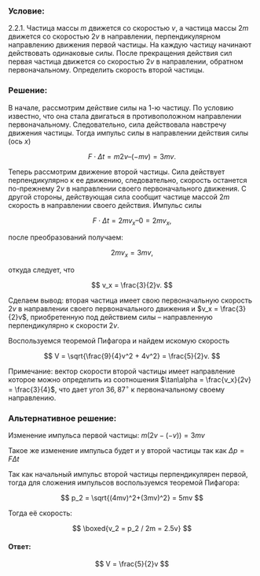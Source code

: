 ###  Условие:

$2.2.1.$ Частица массы $m$ движется со скоростью $v$, а частица массы $2m$ движется со скоростью $2v$ в направлении, перпендикулярном направлению движения первой частицы. На каждую частицу начинают действовать одинаковые силы. После прекращения действия сил первая частица движется со скоростью $2v$ в направлении, обратном первоначальному. Определить скорость второй частицы.

###  Решение:

В начале, рассмотрим действие силы на 1-ю частицу. По условию известно, что она стала двигаться в противоположном направлении первоначальному. Следовательно, сила действовала навстречу движения частицы. Тогда импульс силы в направлении действия силы (ось $x$)

$$
F \cdot \Delta t = m2v – (-mv) = 3mv.
$$

Теперь рассмотрим движение второй частицы. Сила действует перпендикулярно к ее движению, следовательно, скорость останется по-прежнему $2v$ в направлении своего первоначального движения. С другой стороны, действующая сила сообщит частице массой $2m$ скорость в направлении своего действия. Импульс силы

$$
F \cdot \Delta t = 2mv_x – 0 = 2mv_x,
$$

после преобразований получаем:

$$
2mv_x = 3mv,
$$

откуда следует, что

$$
v_x = \frac{3}{2}v.
$$

Сделаем вывод: вторая частица имеет свою первоначальную скорость $2v$ в направлении своего первоначального движения и $v_x = \frac{3}{2}v$, приобретенную под действием силы – направленную перпендикулярно к скорости $2v$.

Воспользуемся теоремой Пифагора и найдем искомую скорость

$$
V = \sqrt{\frac{9}{4}v^2 + 4v^2} = \frac{5}{2}v.
$$

Примечание: вектор скорости второй частицы имеет направление которое можно определить из соотношения $\tan\alpha = \frac{v_x}{2v} = \frac{3}{4}$, что дает угол $36{,}87^{\circ}$ к первоначальному своему направлению.

###  Альтернативное решение:

Изменение импульса первой частицы: $m(2v-(-v)) = 3mv$

Такое же изменение импульса будет и у второй частицы так как $\Delta p = F\Delta t$

Так как начальный импульс второй частицы перпендикулярен первой, тогда для сложения импульсов воспользуемся теоремой Пифагора:

$$
p_2 = \sqrt{(4mv)^2+(3mv)^2} = 5mv
$$

Тогда её скорость:

$$
\boxed{v_2 = p_2 / 2m = 2.5v}
$$

#### Ответ:

$$
V = \frac{5}{2}v
$$